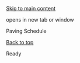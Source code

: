 [Skip to main content](https://www.pittsburghpa.gov/Resident-Services/A-Z-Frequently-Visited/Paving-Schedule#main-content)

opens in new tab or window

Paving Schedule

[Back to top](https://www.pittsburghpa.gov/Resident-Services/A-Z-Frequently-Visited/Paving-Schedule#body-top)

Ready
